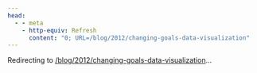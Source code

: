 ```yaml
---
head:
  - - meta
    - http-equiv: Refresh
      content: "0; URL=/blog/2012/changing-goals-data-visualization"
---
```


Redirecting to <a href="/blog/2012/changing-goals-data-visualization">/blog/2012/changing-goals-data-visualization</a>…